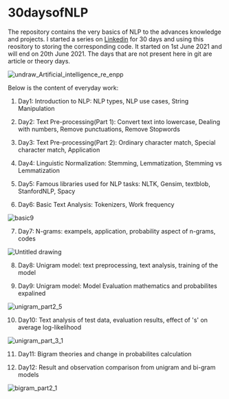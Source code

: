 # 30daysofNLP
The repository contains the very basics of NLP to the advances knowledge and projects. I started a series on [Linkedin](https://www.linkedin.com/in/jyoti-yadav-b8232969/) for 30 days and using this reository to storing the corresponding code. It started on 1st June 2021 and will end on 20th June 2021. The days that are not present here in git are article or theory days.

![undraw_Artificial_intelligence_re_enpp](https://user-images.githubusercontent.com/30169240/120820939-9f085880-c572-11eb-8e12-e8dd34cffe5d.png)

Below is the content of everyday work:

1) Day1: Introduction to NLP: NLP types, NLP use cases, String Manipulation
       
2) Day2: Text Pre-processing(Part 1): Convert text into lowercase, Dealing with numbers, Remove punctuations, Remove Stopwords
      
3) Day3: Text Pre-processing(Part 2): Ordinary character match, Special character match, Application

4) Day4: Linguistic Normalization: Stemming, Lemmatization, Stemming vs Lemmatization

5) Day5: Famous libraries used for NLP tasks: NLTK, Gensim, textblob, StanfordNLP, Spacy

6) Day6: Basic Text Analysis: Tokenizers, Work frequency

![basic9](https://user-images.githubusercontent.com/30169240/120928883-29cc8d00-c704-11eb-87e1-f89a8038d2d3.PNG)

7) Day7: N-grams: exampels, application, probability aspect of n-grams, codes

![Untitled drawing](https://user-images.githubusercontent.com/30169240/120988895-98f5c000-c79c-11eb-9a3f-e847e04330b9.png)

8) Day8: Unigram model: text preprocessing, text analysis, training of the model

9) Day9: Unigram model: Model Evaluation mathematics and probabilites expalined

![unigram_part2_5](https://user-images.githubusercontent.com/30169240/121573051-6b31a500-ca42-11eb-8e4a-4e56c830752e.PNG)

10) Day10: Text analysis of test data, evaluation results, effect of 's' on average log-likelihood

![unigram_part_3_1](https://user-images.githubusercontent.com/30169240/121573078-72f14980-ca42-11eb-8cf6-70c28fc1c70b.PNG)

11) Day11: Bigram theories and change in probabilites calculation 

12) Day12: Result and observation comparison from unigram and bi-gram models

![bigram_part2_1](https://user-images.githubusercontent.com/30169240/121784323-06588500-cbd1-11eb-90c6-e4ceae272e5f.PNG)




